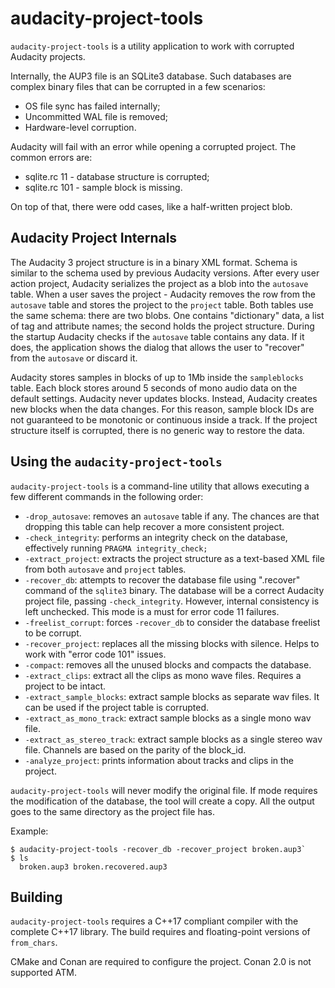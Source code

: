 # audacity-project-tools

`audacity-project-tools` is a utility application to work with corrupted Audacity projects. 

Internally, the AUP3 file is an SQLite3 database. Such databases are complex binary files that can be corrupted in a few scenarios:
* OS file sync has failed internally;
* Uncommitted WAL file is removed;
* Hardware-level corruption.

Audacity will fail with an error while opening a corrupted project. The common errors are:
* sqlite.rc 11 - database structure is corrupted;
* sqlite.rc 101 - sample block is missing. 

On top of that, there were odd cases, like a half-written project blob.

## Audacity Project Internals

The Audacity 3 project structure is in a binary XML format. Schema is similar to the schema used by previous Audacity versions. After every user action project, Audacity serializes the project as a blob into the `autosave` table. When a user saves the project - Audacity removes the row from the `autosave` table and stores the project to the `project` table. Both tables use the same schema: there are two blobs. One contains "dictionary" data, a list of tag and attribute names; the second holds the project structure. During the startup Audacity checks if the `autosave` table contains any data. If it does, the application shows the dialog that allows the user to "recover" from the `autosave` or discard it.

Audacity stores samples in blocks of up to 1Mb inside the `sampleblocks` table. Each block stores around 5 seconds of mono audio data on the default settings. Audacity never updates blocks. Instead, Audacity creates new blocks when the data changes. For this reason, sample block IDs are not guaranteed to be monotonic or continuous inside a track. If the project structure itself is corrupted, there is no generic way to restore the data.

## Using the `audacity-project-tools`

`audacity-project-tools` is a command-line utility that allows executing a few different commands in the following order:
* `-drop_autosave`: removes an `autosave` table if any. The chances are that dropping this table can help recover a more consistent project.
* `-check_integrity`: performs an integrity check on the database, effectively running `PRAGMA integrity_check;`
* `-extract_project`: extracts the project structure as a text-based XML file from both `autosave` and `project` tables.
* `-recover_db`: attempts to recover the database file using ".recover" command of the `sqlite3` binary. The database will be a correct Audacity project file, passing `-check_integrity`. However, internal consistency is left unchecked. This mode is a must for error code 11 failures.
* `-freelist_corrupt`: forces `-recover_db` to consider the database freelist to be corrupt.
* `-recover_project`: replaces all the missing blocks with silence. Helps to work with "error code 101" issues.
* `-compact`: removes all the unused blocks and compacts the database.
* `-extract_clips`: extract all the clips as mono wave files. Requires a project to be intact.
* `-extract_sample_blocks`: extract sample blocks as separate wav files. It can be used if the project table is corrupted.
* `-extract_as_mono_track`: extract sample blocks as a single mono wav file.
* `-extract_as_stereo_track`: extract sample blocks as a single stereo wav file. Channels are based on the parity of the block_id.
* `-analyze_project`: prints information about tracks and clips in the project.

`audacity-project-tools` will never modify the original file. If mode requires the modification of the database, the tool will create a copy. All the output goes to the same directory as the project file has.

Example:
```
$ audacity-project-tools -recover_db -recover_project broken.aup3`
$ ls 
  broken.aup3 broken.recovered.aup3
```

## Building

`audacity-project-tools` requires a C++17 compliant compiler with the complete C++17 library. The build requires <filesystem> and floating-point versions of `from_chars`.

CMake and Conan are required to configure the project. Conan 2.0 is not supported ATM.
